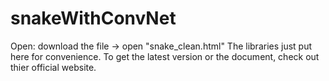 # snakeWithConvNet
Open: download the file -> open "snake_clean.html"
The libraries just put here for convenience. To get the latest version or the  document, check out thier official website.


